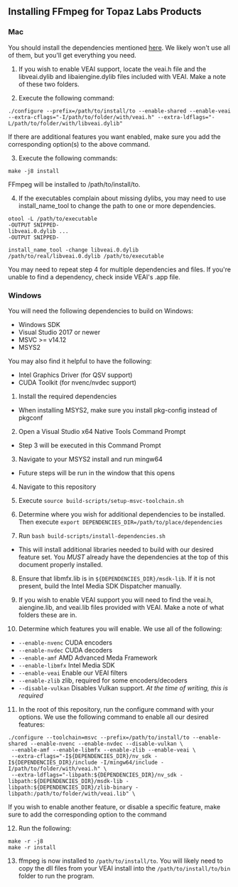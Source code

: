 ## Installing FFmpeg for Topaz Labs Products

### Mac
You should install the dependencies mentioned [here](https://trac.ffmpeg.org/wiki/CompilationGuide/macOS#CompilingFFmpegyourself). We likely won't use all of them, but you'll get everything you need.

1. If you wish to enable VEAI support, locate the veai.h file and the libveai.dylib and libaiengine.dylib files included with VEAI. Make a note of these two folders.

2. Execute the following command:
```
./configure --prefix=/path/to/install/to --enable-shared --enable-veai --extra-cflags="-I/path/to/folder/with/veai.h" --extra-ldflags="-L/path/to/folder/with/libveai.dylib"
```

If there are additional features you want enabled, make sure you add the corresponding option(s) to the above command.

3. Execute the following commands:
```
make -j8 install
```

FFmpeg will be installed to /path/to/install/to.

4. If the executables complain about missing dylibs, you may need to use install_name_tool to change the path to one or more dependencies.
```
otool -L /path/to/executable
-OUTPUT SNIPPED-
libveai.0.dylib ...
-OUTPUT SNIPPED-

install_name_tool -change libveai.0.dylib /path/to/real/libveai.0.dylib /path/to/executable
```

You may need to repeat step 4 for multiple dependencies and files. If you're unable to find a dependency, check inside VEAI's .app file.

### Windows

You will need the following dependencies to build on Windows:
- Windows SDK
- Visual Studio 2017 or newer
- MSVC >= v14.12
- MSYS2

You may also find it helpful to have the following:
- Intel Graphics Driver (for QSV support)
- CUDA Toolkit (for nvenc/nvdec support)

1. Install the required dependencies
  - When installing MSYS2, make sure you install pkg-config instead of pkgconf

2. Open a Visual Studio x64 Native Tools Command Prompt
  - Step 3 will be executed in this Command Prompt

3. Navigate to your MSYS2 install and run mingw64
  - Future steps will be run in the window that this opens

4. Navigate to this repository

5. Execute `source build-scripts/setup-msvc-toolchain.sh`

6. Determine where you wish for additional dependencies to be installed. Then execute `export DEPENDENCIES_DIR=/path/to/place/dependencies`

7. Run `bash build-scripts/install-dependencies.sh`
  - This will install additional libraries needed to build with our desired feature set. You *MUST* already have the dependencies at the top of this document properly installed.

8. Ensure that libmfx.lib is in `${DEPENDENCIES_DIR}/msdk-lib`. If it is not present, build the Intel Media SDK Dispatcher manually.

9. If you wish to enable VEAI support you will need to find the veai.h, aiengine.lib, and veai.lib files provided with VEAI. Make a note of what folders these are in.

10. Determine which features you will enable. We use all of the following:
  - `--enable-nvenc` CUDA encoders
  - `--enable-nvdec` CUDA decoders
  - `--enable-amf` AMD Advanced Meda Framework
  - `--enable-libmfx` Intel Media SDK
  - `--enable-veai` Enable our VEAI filters
  - `--enable-zlib` zlib, required for some encoders/decoders
  - `--disable-vulkan` Disables Vulkan support. *At the time of writing, this is required*

11. In the root of this repository, run the configure command with your options. We use the following command to enable all our desired features:
```
./configure --toolchain=msvc --prefix=/path/to/install/to --enable-shared --enable-nvenc --enable-nvdec --disable-vulkan \
 --enable-amf --enable-libmfx --enable-zlib --enable-veai \ 
 --extra-cflags="-I${DEPENDENCIES_DIR}/nv_sdk -I${DEPENDENCIES_DIR}/include -I/mingw64/include -I/path/to/folder/with/veai.h" \
 --extra-ldflags="-libpath:${DEPENDENCIES_DIR}/nv_sdk -libpath:${DEPENDENCIES_DIR}/msdk-lib -libpath:${DEPENDENCIES_DIR}/zlib-binary -libpath:/path/to/folder/with/veai.lib" \
```

If you wish to enable another feature, or disable a specific feature, make sure to add the corresponding option to the command

12. Run the following:
```
make -r -j8
make -r install
```

13. ffmpeg is now installed to `/path/to/install/to`. You will likely need to copy the dll files from your VEAI install into the `/path/to/install/to/bin` folder to run the program.
